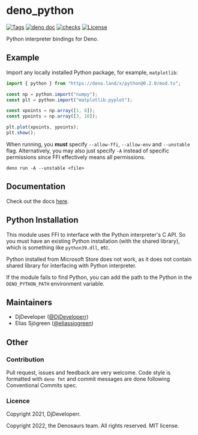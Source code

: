 # deno_python

[![Tags](https://img.shields.io/github/release/denosaurs/deno_python)](https://github.com/denosaurs/deno_python/releases)
[![deno doc](https://doc.deno.land/badge.svg)](https://doc.deno.land/https/deno.land/x/python@0.2.0/mod.ts)
[![checks](https://github.com/denosaurs/deno_python/actions/workflows/checks.yml/badge.svg)](https://github.com/denosaurs/deno_python/actions/workflows/checks.yml)
[![License](https://img.shields.io/github/license/denosaurs/deno_python)](https://github.com/denosaurs/deno_python/blob/master/LICENSE)

Python interpreter bindings for Deno.

## Example

Import any locally installed Python package, for example, `matplotlib`:

```ts
import { python } from "https://deno.land/x/python@0.2.0/mod.ts";

const np = python.import("numpy");
const plt = python.import("matplotlib.pyplot");

const xpoints = np.array([1, 8]);
const ypoints = np.array([3, 10]);

plt.plot(xpoints, ypoints);
plt.show();
```

When running, you **must** specify `--allow-ffi`, `--allow-env` and
`--unstable` flag. Alternatively, you may also just specify `-A`
instead of specific permissions since FFI effectively means all
permissions.

```shell
deno run -A --unstable <file>
```

## Documentation

Check out the docs
[here](https://doc.deno.land/https://deno.land/x/python@0.2.0/mod.ts).

## Python Installation

This module uses FFI to interface with the Python interpreter's C API. So you
must have an existing Python installation (with the shared library), which is
something like `python39.dll`, etc.

Python installed from Microsoft Store does not work, as it does not contain
shared library for interfacing with Python interpreter.

If the module fails to find Python, you can add the path to the Python in the
`DENO_PYTHON_PATH` environment variable.

## Maintainers

- DjDeveloper ([@DjDeveloperr](https://github.com/DjDeveloperr))
- Elias Sjögreen ([@eliassjogreen](https://github.com/eliassjogreen))

## Other

### Contribution

Pull request, issues and feedback are very welcome. Code style is formatted with
`deno fmt` and commit messages are done following Conventional Commits spec.

### Licence

Copyright 2021, DjDeveloperr.

Copyright 2022, the Denosaurs team. All rights reserved. MIT license.
